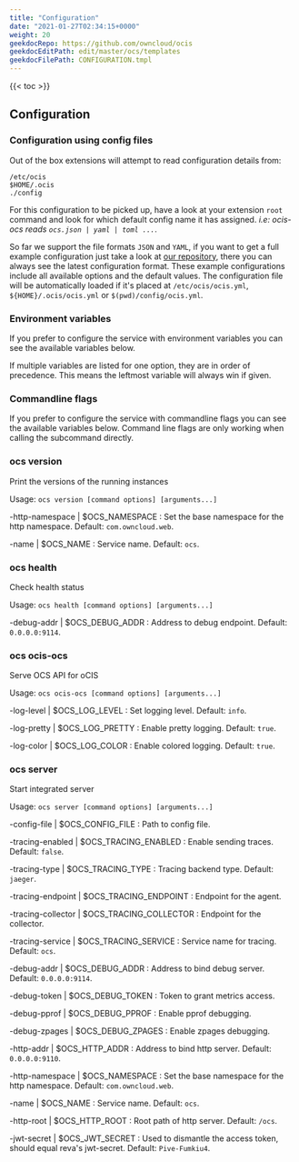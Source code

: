 ```yaml
---
title: "Configuration"
date: "2021-01-27T02:34:15+0000"
weight: 20
geekdocRepo: https://github.com/owncloud/ocis
geekdocEditPath: edit/master/ocs/templates
geekdocFilePath: CONFIGURATION.tmpl
---
```


{{< toc >}}

## Configuration

### Configuration using config files

Out of the box extensions will attempt to read configuration details from:

```console
/etc/ocis
$HOME/.ocis
./config
```

For this configuration to be picked up, have a look at your extension `root` command and look for which default config name it has assigned. *i.e: ocis-ocs reads `ocs.json | yaml | toml ...`*.

So far we support the file formats `JSON` and `YAML`, if you want to get a full example configuration just take a look at [our repository](https://github.com/owncloud/ocis/tree/master/config), there you can always see the latest configuration format. These example configurations include all available options and the default values. The configuration file will be automatically loaded if it's placed at `/etc/ocis/ocis.yml`, `${HOME}/.ocis/ocis.yml` or `$(pwd)/config/ocis.yml`.

### Environment variables

If you prefer to configure the service with environment variables you can see the available variables below.

If multiple variables are listed for one option, they are in order of precedence. This means the leftmost variable will always win if given.

### Commandline flags

If you prefer to configure the service with commandline flags you can see the available variables below. Command line flags are only working when calling the subcommand directly.

### ocs version

Print the versions of the running instances

Usage: `ocs version [command options] [arguments...]`

-http-namespace |  $OCS_NAMESPACE
: Set the base namespace for the http namespace. Default: `com.owncloud.web`.

-name |  $OCS_NAME
: Service name. Default: `ocs`.

### ocs health

Check health status

Usage: `ocs health [command options] [arguments...]`

-debug-addr |  $OCS_DEBUG_ADDR
: Address to debug endpoint. Default: `0.0.0.0:9114`.

### ocs ocis-ocs

Serve OCS API for oCIS

Usage: `ocs ocis-ocs [command options] [arguments...]`

-log-level |  $OCS_LOG_LEVEL
: Set logging level. Default: `info`.

-log-pretty |  $OCS_LOG_PRETTY
: Enable pretty logging. Default: `true`.

-log-color |  $OCS_LOG_COLOR
: Enable colored logging. Default: `true`.

### ocs server

Start integrated server

Usage: `ocs server [command options] [arguments...]`

-config-file |  $OCS_CONFIG_FILE
: Path to config file.

-tracing-enabled |  $OCS_TRACING_ENABLED
: Enable sending traces. Default: `false`.

-tracing-type |  $OCS_TRACING_TYPE
: Tracing backend type. Default: `jaeger`.

-tracing-endpoint |  $OCS_TRACING_ENDPOINT
: Endpoint for the agent.

-tracing-collector |  $OCS_TRACING_COLLECTOR
: Endpoint for the collector.

-tracing-service |  $OCS_TRACING_SERVICE
: Service name for tracing. Default: `ocs`.

-debug-addr |  $OCS_DEBUG_ADDR
: Address to bind debug server. Default: `0.0.0.0:9114`.

-debug-token |  $OCS_DEBUG_TOKEN
: Token to grant metrics access.

-debug-pprof |  $OCS_DEBUG_PPROF
: Enable pprof debugging.

-debug-zpages |  $OCS_DEBUG_ZPAGES
: Enable zpages debugging.

-http-addr |  $OCS_HTTP_ADDR
: Address to bind http server. Default: `0.0.0.0:9110`.

-http-namespace |  $OCS_NAMESPACE
: Set the base namespace for the http namespace. Default: `com.owncloud.web`.

-name |  $OCS_NAME
: Service name. Default: `ocs`.

-http-root |  $OCS_HTTP_ROOT
: Root path of http server. Default: `/ocs`.

-jwt-secret |  $OCS_JWT_SECRET
: Used to dismantle the access token, should equal reva's jwt-secret. Default: `Pive-Fumkiu4`.


